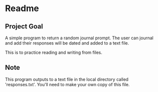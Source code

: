 # Readme

## Project Goal
A simple program to return a random journal prompt. The user can journal and add their responses will be dated and added to a text file.

This is to practice reading and writing from files. 

## Note
This program outputs to a text file in the local directory called 'responses.txt'. You'll need to make your own copy of this file. 
